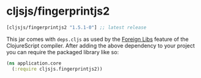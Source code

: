# cljsjs/fingerprintjs2

[](dependency)
```clojure
[cljsjs/fingerprintjs2 "1.5.1-0"] ;; latest release
```
[](/dependency)

This jar comes with `deps.cljs` as used by the [Foreign Libs][flibs] feature
of the ClojureScript compiler. After adding the above dependency to your project
you can require the packaged library like so:

```clojure
(ns application.core
  (:require cljsjs.fingerprintjs2))
```

[flibs]: https://clojurescript.org/reference/packaging-foreign-deps
